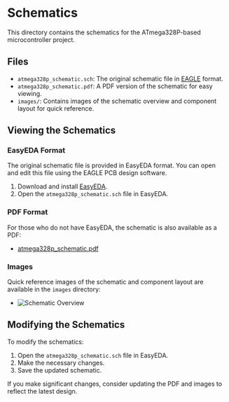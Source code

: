 # Schematics

This directory contains the schematics for the ATmega328P-based microcontroller project.

## Files

- `atmega328p_schematic.sch`: The original schematic file in [EAGLE](https://www.autodesk.com/products/eagle/overview) format.
- `atmega328p_schematic.pdf`: A PDF version of the schematic for easy viewing.
- `images/`: Contains images of the schematic overview and component layout for quick reference.

## Viewing the Schematics

### EasyEDA Format

The original schematic file is provided in EasyEDA format. You can open and edit this file using the EAGLE PCB design software.

1. Download and install [EasyEDA](https://easyeda.com/page/download).
2. Open the `atmega328p_schematic.sch` file in EasyEDA.

### PDF Format

For those who do not have EasyEDA, the schematic is also available as a PDF:

- [atmega328p_schematic.pdf](Schematic_atmega.pdf)

### Images

Quick reference images of the schematic and component layout are available in the `images` directory:

- ![Schematic Overview](schematic_overview.png)


## Modifying the Schematics

To modify the schematics:

1. Open the `atmega328p_schematic.sch` file in EasyEDA.
2. Make the necessary changes.
3. Save the updated schematic.

If you make significant changes, consider updating the PDF and images to reflect the latest design.

